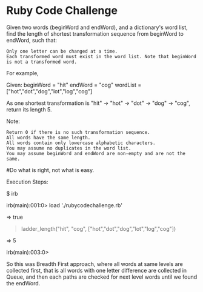 <h1>Ruby Code Challenge</h1>

 Given two words (beginWord and endWord), and a dictionary's word list, find the length of shortest transformation sequence from beginWord to endWord, such that:

    Only one letter can be changed at a time.
    Each transformed word must exist in the word list. Note that beginWord is not a transformed word.

For example,

Given:
beginWord = "hit"
endWord = "cog"
wordList = ["hot","dot","dog","lot","log","cog"]

As one shortest transformation is "hit" -> "hot" -> "dot" -> "dog" -> "cog",
return its length 5.

Note:

    Return 0 if there is no such transformation sequence.
    All words have the same length.
    All words contain only lowercase alphabetic characters.
    You may assume no duplicates in the word list.
    You may assume beginWord and endWord are non-empty and are not the same.

#Do what is right, not what is easy.

Execution Steps:

$ irb

irb(main):001:0> load './rubycodechallenge.rb'

=> true

> ladder_length("hit", "cog", ["hot","dot","dog","lot","log","cog"])

=> 5

irb(main):003:0>

So this was Breadth First approach, where all words at same levels are collected first, 
that is all words with one letter difference are collected in Queue, 
and then each paths are checked for next level words until we found the endWord.